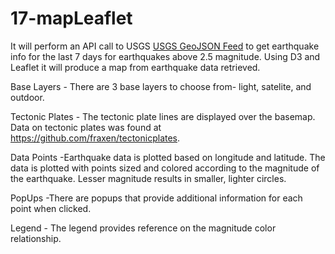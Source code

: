 # 17-mapLeaflet
It will perform an API call to USGS [USGS GeoJSON Feed](http://earthquake.usgs.gov/earthquakes/feed/v1.0/geojson.php) to get earthquake info for the last 7 days for earthquakes above 2.5 magnitude. Using D3 and Leaflet it will produce a map from earthquake data retrieved.

Base Layers - There are 3 base layers to choose from- light, satelite, and outdoor. 

Tectonic Plates - The tectonic plate lines are displayed over the basemap. Data on tectonic plates was found at <https://github.com/fraxen/tectonicplates>.

Data Points -Earthquake data is plotted based on longitude and latitude. The data is plotted with points sized and colored according to the magnitude of the earthquake. Lesser magnitude results in smaller, lighter circles. 

PopUps -There are popups that provide additional information for each point when clicked.

Legend - The legend provides reference on the magnitude color relationship.
